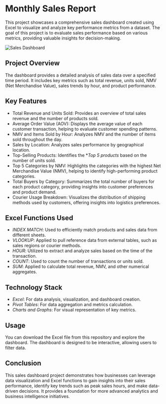 # Monthly Sales Report

This project showcases a comprehensive sales dashboard created using Excel to visualize and analyze key performance metrics from a dataset. The goal of this project is to evaluate sales performance based on various metrics, providing valuable insights for decision-making.

![Sales Dashboard](https://github.com/Putri30dia/Portofolio_Putri/blob/main/Sales%20Dashboard.png)

## Project Overview
The dashboard provides a detailed analysis of sales data over a specified time period. It includes key metrics such as total revenue, units sold, NMV (Net Merchandise Value), sales trends by hour, and product performance. 

## Key Features
- Total Revenue and Units Sold: Provides an overview of total sales revenue and the number of products sold.
- Average Order Value (AOV): Displays the average value of each customer transaction, helping to evaluate customer spending patterns.
- NMV and Items Sold by Hour: Analyzes NMV and the number of items sold throughout the day.
- Sales by Location: Analyzes sales performance by geographical location.
- Top-Selling Products: Identifies the **Top 5 products* based on the number of units sold.
- Top 5 Categories by NMV: Highlights the categories with the highest Net Merchandise Value (NMV), helping to identify high-performing product categories.
- Total Buyers by Category: Summarizes the total number of buyers for each product category, providing insights into customer preferences and product demand.
- Courier Usage Breakdown: Visualizes the distribution of shipping methods used by customers, offering insights into logistics preferences.

## Excel Functions Used
- *INDEX MATCH*: Used to efficiently match products and sales data from different sheets.
- *VLOOKUP*: Applied to pull reference data from external tables, such as sales regions or courier methods.
- *HOUR*: Utilized to extract and analyze sales based on the time of the transaction.
- *COUNT*: Used to count the number of transactions or units sold.
- *SUM*: Applied to calculate total revenue, NMV, and other numerical aggregates.

## Technology Stack
- *Excel*: For data analysis, visualization, and dashboard creation.
- *Pivot Tables*: For data aggregation and metrics calculation.
- *Charts and Graphs*: For visual representation of key metrics.

## Usage
You can download the Excel file from this repository and explore the dashboard. The dashboard is designed to be interactive, allowing users to filter data.

## Conclusion
This sales dashboard project demonstrates how businesses can leverage data visualization and Excel functions to gain insights into their sales performance, identify key trends such as peak sales hours, and make data-driven decisions. It provides a foundation for more advanced analytics and business intelligence initiatives.
